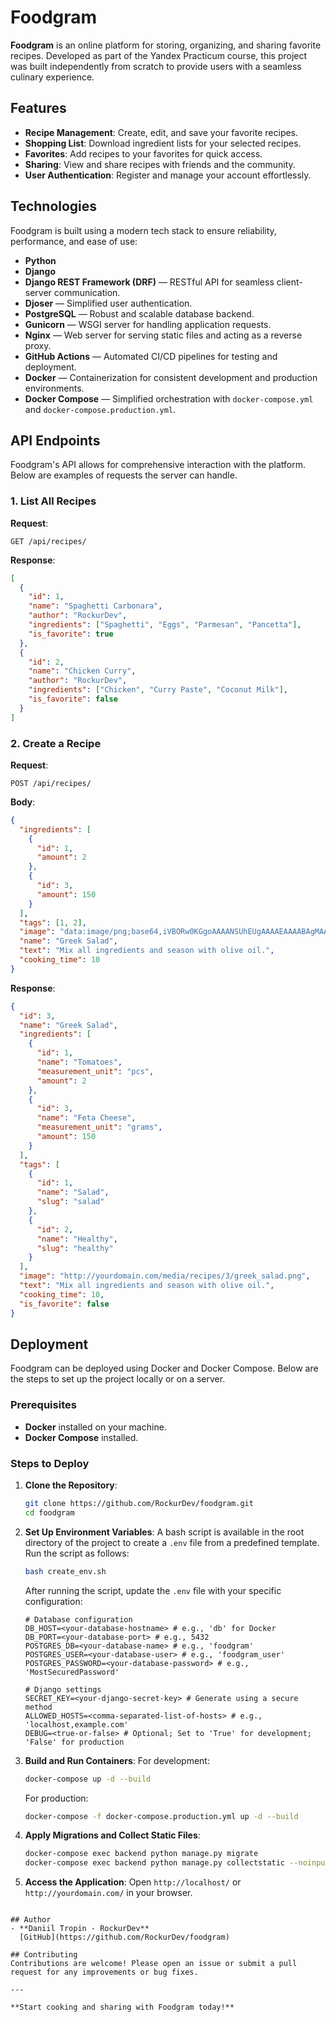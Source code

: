 # Foodgram

**Foodgram** is an online platform for storing, organizing, and sharing favorite recipes. Developed as part of the Yandex Practicum course, this project was built independently from scratch to provide users with a seamless culinary experience.

## Features
- **Recipe Management**: Create, edit, and save your favorite recipes.
- **Shopping List**: Download ingredient lists for your selected recipes.
- **Favorites**: Add recipes to your favorites for quick access.
- **Sharing**: View and share recipes with friends and the community.
- **User Authentication**: Register and manage your account effortlessly.

## Technologies
Foodgram is built using a modern tech stack to ensure reliability, performance, and ease of use:
- **Python**
- **Django**
- **Django REST Framework (DRF)** — RESTful API for seamless client-server communication.
- **Djoser** — Simplified user authentication.
- **PostgreSQL** — Robust and scalable database backend.
- **Gunicorn** — WSGI server for handling application requests.
- **Nginx** — Web server for serving static files and acting as a reverse proxy.
- **GitHub Actions** — Automated CI/CD pipelines for testing and deployment.
- **Docker** — Containerization for consistent development and production environments.
- **Docker Compose** — Simplified orchestration with `docker-compose.yml` and `docker-compose.production.yml`.

## API Endpoints
Foodgram's API allows for comprehensive interaction with the platform. Below are examples of requests the server can handle.

### 1. List All Recipes
**Request**:
```http
GET /api/recipes/
```

**Response**:
```json
[
  {
    "id": 1,
    "name": "Spaghetti Carbonara",
    "author": "RockurDev",
    "ingredients": ["Spaghetti", "Eggs", "Parmesan", "Pancetta"],
    "is_favorite": true
  },
  {
    "id": 2,
    "name": "Chicken Curry",
    "author": "RockurDev",
    "ingredients": ["Chicken", "Curry Paste", "Coconut Milk"],
    "is_favorite": false
  }
]
```

### 2. Create a Recipe
**Request**:
```http
POST /api/recipes/
```
**Body**:
```json
{
  "ingredients": [
    {
      "id": 1,
      "amount": 2
    },
    {
      "id": 3,
      "amount": 150
    }
  ],
  "tags": [1, 2],
  "image": "data:image/png;base64,iVBORw0KGgoAAAANSUhEUgAAAAEAAAABAgMAAABieywaAAAACVBMVEUAAAD///9fX1/S0ecCAAAACXBIWXMAAA7EAAAOxAGVKw4bAAAACklEQVQImWNoAAAAggCByxOyYQAAAABJRU5ErkJggg==",
  "name": "Greek Salad",
  "text": "Mix all ingredients and season with olive oil.",
  "cooking_time": 10
}
```

**Response**:
```json
{
  "id": 3,
  "name": "Greek Salad",
  "ingredients": [
    {
      "id": 1,
      "name": "Tomatoes",
      "measurement_unit": "pcs",
      "amount": 2
    },
    {
      "id": 3,
      "name": "Feta Cheese",
      "measurement_unit": "grams",
      "amount": 150
    }
  ],
  "tags": [
    {
      "id": 1,
      "name": "Salad",
      "slug": "salad"
    },
    {
      "id": 2,
      "name": "Healthy",
      "slug": "healthy"
    }
  ],
  "image": "http://yourdomain.com/media/recipes/3/greek_salad.png",
  "text": "Mix all ingredients and season with olive oil.",
  "cooking_time": 10,
  "is_favorite": false
}
```

## Deployment
Foodgram can be deployed using Docker and Docker Compose. Below are the steps to set up the project locally or on a server.

### Prerequisites
- **Docker** installed on your machine.
- **Docker Compose** installed.

### Steps to Deploy

1. **Clone the Repository**:
   ```bash
   git clone https://github.com/RockurDev/foodgram.git
   cd foodgram
   ```

2. **Set Up Environment Variables**:
   A bash script is available in the root directory of the project to create a `.env` file from a predefined template. Run the script as follows:
   ```bash
   bash create_env.sh
   ```
   After running the script, update the `.env` file with your specific configuration:
   ```env
   # Database configuration
   DB_HOST=<your-database-hostname> # e.g., 'db' for Docker
   DB_PORT=<your-database-port> # e.g., 5432
   POSTGRES_DB=<your-database-name> # e.g., 'foodgram'
   POSTGRES_USER=<your-database-user> # e.g., 'foodgram_user'
   POSTGRES_PASSWORD=<your-database-password> # e.g., 'MostSecuredPassword'

   # Django settings
   SECRET_KEY=<your-django-secret-key> # Generate using a secure method
   ALLOWED_HOSTS=<comma-separated-list-of-hosts> # e.g., 'localhost,example.com'
   DEBUG=<true-or-false> # Optional; Set to 'True' for development; 'False' for production
   ```

3. **Build and Run Containers**:
   For development:
   ```bash
   docker-compose up -d --build
   ```
   
   For production:
   ```bash
   docker-compose -f docker-compose.production.yml up -d --build
   ```

4. **Apply Migrations and Collect Static Files**:
   ```bash
   docker-compose exec backend python manage.py migrate
   docker-compose exec backend python manage.py collectstatic --noinput
   ```

5. **Access the Application**:
   Open `http://localhost/` or `http://yourdomain.com/` in your browser.

```

## Author
- **Daniil Tropin - RockurDev**  
  [GitHub](https://github.com/RockurDev/foodgram)

## Contributing
Contributions are welcome! Please open an issue or submit a pull request for any improvements or bug fixes.

---

**Start cooking and sharing with Foodgram today!**
```